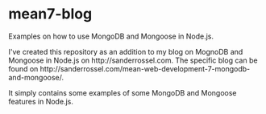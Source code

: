 # mean7-blog
Examples on how to use MongoDB and Mongoose in Node.js.

<p>I've created this repository as an addition to my blog on MognoDB and Mongoose in Node.js on http://sanderrossel.com. The specific blog can be found on http://sanderrossel.com/mean-web-development-7-mongodb-and-mongoose/.</p>
<p>It simply contains some examples of some MongoDB and Mongoose features in Node.js.</p>
